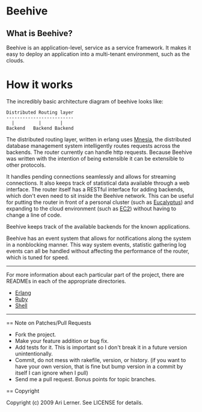 Beehive
===

## What is Beehive?

Beehive is an application-level, service as a service framework. It makes it easy to deploy an application into a multi-tenant environment, such as the clouds.

How it works
===

The incredibly basic architecture diagram of beehive looks like:

    Distributed Routing layer
    -------------------------
      |         |       |
    Backend   Backend Backend

The distributed routing layer, written in erlang uses [Mnesia](http://ftp.sunet.se/pub//lang/erlang/doc/apps/mnesia/index.html), the distributed database management system intelligently routes requests across the backends. The router currently can handle http requests. Because Beehive was written with the intention of being extensible it can be extensible to other protocols. 

It handles pending connections seamlessly and allows for streaming connections. It also keeps track of statistical data available through a web interface. The router itself has a RESTful interface for adding backends, which don't even need to sit inside the Beehive network. This can be useful for putting the router in front of a personal cluster (such as [Eucalyptus](http://www.eucalyptus.com/)) and expanding to the cloud environment (such as [EC2](http://aws.amazon.com/ec2/)) without having to change a line of code. 

Beehive keeps track of the available backends for the known applications. 

Beehive has an event system that allows for notifications along the system in a nonblocking manner. This way system events, statistic gathering log events can all be handled without affecting the performance of the router, which is tuned for speed. 

---

For more information about each particular part of the project, there are READMEs in each of the appropriate directories.
  * [Erlang](http://github.com/auser/beehive/tree/master/lib/erlang/)
  * [Ruby](http://github.com/auser/beehive/tree/master/lib/ruby/)
  * [Shell](http://github.com/auser/beehive/tree/master/lib/shell)

---

== Note on Patches/Pull Requests
 
* Fork the project.
* Make your feature addition or bug fix.
* Add tests for it. This is important so I don't break it in a
  future version unintentionally.
* Commit, do not mess with rakefile, version, or history.
  (if you want to have your own version, that is fine but
   bump version in a commit by itself I can ignore when I pull)
* Send me a pull request. Bonus points for topic branches.

== Copyright

Copyright (c) 2009 Ari Lerner. See LICENSE for details.

